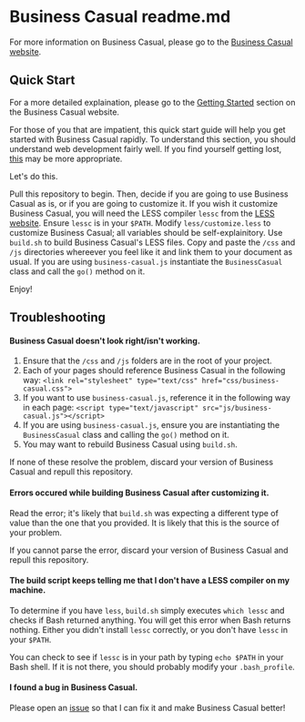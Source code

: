 <h1>Business Casual readme.md</h1>

For more information on Business Casual, please go to the <a href="http://jonathanballands.me/bc" target="_blank">Business Casual website</a>.

<h2>Quick Start</h2>

For a more detailed explaination, please go to the <a href="http://jonathanballands.me/bc#getting-started"
target="_blank">Getting Started</a> section on the Business Casual website.

For those of you that are impatient, this quick start guide will help you get started with Business Casual rapidly.
To understand this section, you should understand web development fairly well. If you find yourself getting lost,
<a href="http://jonathanballands.me/bc#getting-started" target="_blank">this</a> may be more appropriate.

Let's do this.

Pull this repository to begin. Then, decide if you are going to use Business Casual as is, or if you are
going to customize it. If you wish it customize Business Casual, you will need the LESS compiler <code>lessc</code>
from the <a href="http://lesscss.org" target="_blank">LESS website</a>. Ensure <code>lessc</code> is in your
<code>$PATH</code>. Modify <code>less/customize.less</code> to
customize Business Casual; all variables should be self-explainitory. Use <code>build.sh</code> to build Business
Casual's LESS files. Copy and paste the <code>/css</code> and <code>/js</code> directories whereever you feel like it
and link them to your document as usual. If you are using <code>business-casual.js</code> instantiate the
<code>BusinessCasual</code> class and call the <code>go()</code> method on it.

Enjoy!

<h2>Troubleshooting</h2>

<h4>Business Casual doesn't look right/isn't working.</h4>

<ol>
  <li>Ensure that the <code>/css</code> and <code>/js</code> folders are in the root of your project.</li>
  <li>Each of your pages should reference Business Casual in the following way:
  <code>&lt;link rel="stylesheet" type="text/css" href="css/business-casual.css"&gt;</code></li>
  <li>If you want to use <code>business-casual.js</code>, reference it in the following way in each page:
  <code>&lt;script type="text/javascript" src="js/business-casual.js"&gt;&lt;/script&gt;</code></li>
  <li>If you are using <code>business-casual.js</code>, ensure you are instantiating the
  <code>BusinessCasual</code> class and calling the <code>go()</code> method on it.
  <li>You may want to rebuild Business Casual using <code>build.sh</code>.</li>
</ol>

If none of these resolve the problem, discard your version of Business Casual and repull this repository.

<h4>Errors occured while building Business Casual after customizing it.</h4>

Read the error; it's likely that <code>build.sh</code> was expecting a different type of value than the one that you provided. It is likely that this is the source of your problem.

If you cannot parse the error, discard your version of Business Casual and repull this repository.

<h4>The build script keeps telling me that I don't have a LESS compiler on my machine.</h4>

To determine if you have <code>less</code>, <code>build.sh</code> simply executes <code>which lessc</code> and checks
if Bash returned anything. You will get this error when Bash returns nothing. Either you didn't install
<code>lessc</code> correctly, or you don't have <code>lessc</code> in your <code>$PATH</code>.

You can check to see if <code>lessc</code> is in your path by typing <code>echo $PATH</code> in your Bash shell. If
it is not there, you should probably modify your <code>.bash_profile</code>.

<h4>I found a bug in Business Casual.</h4>

Please open an <a href="https://github.com/jballands/Business-Casual/issues" target="_blank">issue</a> so that I can fix it and make Business Casual better!
